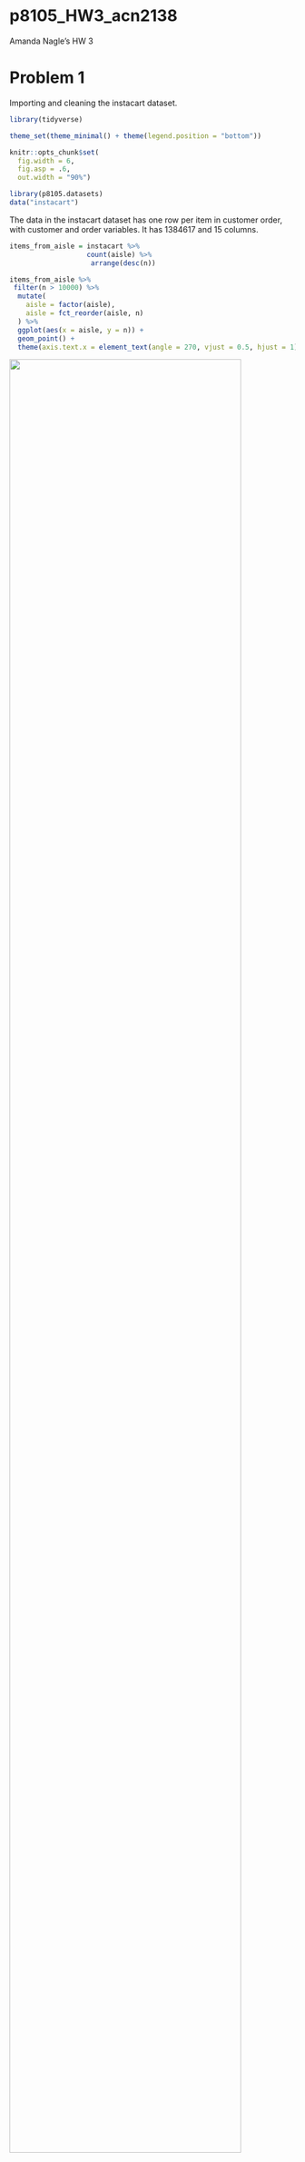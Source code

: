 p8105\_HW3\_acn2138
================

Amanda Nagle’s HW 3

# Problem 1

Importing and cleaning the instacart dataset.

``` r
library(tidyverse)

theme_set(theme_minimal() + theme(legend.position = "bottom"))

knitr::opts_chunk$set(
  fig.width = 6,
  fig.asp = .6,
  out.width = "90%")

library(p8105.datasets)
data("instacart")
```

The data in the instacart dataset has one row per item in customer
order, with customer and order variables. It has 1384617 and 15 columns.

``` r
items_from_aisle = instacart %>%
                   count(aisle) %>%
                    arrange(desc(n))

items_from_aisle %>%
 filter(n > 10000) %>%
  mutate(
    aisle = factor(aisle),
    aisle = fct_reorder(aisle, n)
  ) %>%
  ggplot(aes(x = aisle, y = n)) +
  geom_point() +
  theme(axis.text.x = element_text(angle = 270, vjust = 0.5, hjust = 1))
```

<img src="p8105_HW2_acn2138_files/figure-gfm/unnamed-chunk-2-1.png" width="90%" />
Making a table:

``` r
instacart %>%
  filter(aisle %in% c("baking ingredients", "dog food care", "packaged vegetables fruits")) %>%
   group_by(aisle) %>%
  count(product_name) %>%
  mutate(rank = min_rank(desc(n))) %>%
  filter(rank < 4) %>%
  arrange(aisle, rank) %>%
  knitr::kable()
```

| aisle                      | product\_name                                 |    n | rank |
| :------------------------- | :-------------------------------------------- | ---: | ---: |
| baking ingredients         | Light Brown Sugar                             |  499 |    1 |
| baking ingredients         | Pure Baking Soda                              |  387 |    2 |
| baking ingredients         | Cane Sugar                                    |  336 |    3 |
| dog food care              | Snack Sticks Chicken & Rice Recipe Dog Treats |   30 |    1 |
| dog food care              | Organix Chicken & Brown Rice Recipe           |   28 |    2 |
| dog food care              | Small Dog Biscuits                            |   26 |    3 |
| packaged vegetables fruits | Organic Baby Spinach                          | 9784 |    1 |
| packaged vegetables fruits | Organic Raspberries                           | 5546 |    2 |
| packaged vegetables fruits | Organic Blueberries                           | 4966 |    3 |

Apples v Icecream

``` r
instacart %>%
  filter(product_name %in% c("Pink Lady Apples", "Coffee Ice Cream")) %>%
  group_by(product_name, order_dow) %>%
  summarize(mean_hour = mean(order_hour_of_day)) %>%
  pivot_wider(
    names_from = order_dow,
    values_from = mean_hour
  )
```

    ## `summarise()` regrouping output by 'product_name' (override with `.groups` argument)

    ## # A tibble: 2 x 8
    ## # Groups:   product_name [2]
    ##   product_name       `0`   `1`   `2`   `3`   `4`   `5`   `6`
    ##   <chr>            <dbl> <dbl> <dbl> <dbl> <dbl> <dbl> <dbl>
    ## 1 Coffee Ice Cream  13.8  14.3  15.4  15.3  15.2  12.3  13.8
    ## 2 Pink Lady Apples  13.4  11.4  11.7  14.2  11.6  12.8  11.9

# Problem 2

Importing and tidying the accelerometer data.

This dataset contains one row for ever entrance/exit in the NYC subway
system. The important variables are the line name and station name
because these allow the user to understand subway stations. The routes
are important to understand which trains stop at the station.

``` r
accelerometer_data = read_csv(file = "./data/accel_data.csv") %>%
                    janitor::clean_names()  %>%
                    pivot_longer(activity_1:activity_1440,
                                 names_to = "minute",
                                 names_prefix = "activity.",
                                 values_to = "activity") %>%
                    mutate(weekday = ifelse(day %in% c("Saturday", "Sunday"), "weekend", "weekday"),
                           day = factor(day,
                                        levels= c("Sunday", "Monday", 
    "Tuesday", "Wednesday", "Thursday", "Friday", "Saturday")),
                            day_id = as.factor(day_id),
                            minute = as.numeric(minute)) %>%
                    arrange(day)
```

The accelerometer data is now tidy with 50400, one for each minute of
each day for 35 days. There are 6 columns, one for the week, the numeric
day starting at the first day, the day of the week the minute of the
day, the amount of activity, and if it is a weekend or a weekday.

Creating table of day totals:

``` r
one_day_row = accelerometer_data %>%
  group_by(week,day_id, day, weekday) %>%
  summarize(total_activity= sum(activity)) %>%
  arrange(week, day)
  
knitr::kable(one_day_row)
```

| week | day\_id | day       | weekday | total\_activity |
| ---: | :------ | :-------- | :------ | --------------: |
|    1 | 4       | Sunday    | weekend |       631105.00 |
|    1 | 2       | Monday    | weekday |        78828.07 |
|    1 | 6       | Tuesday   | weekday |       307094.24 |
|    1 | 7       | Wednesday | weekday |       340115.01 |
|    1 | 5       | Thursday  | weekday |       355923.64 |
|    1 | 1       | Friday    | weekday |       480542.62 |
|    1 | 3       | Saturday  | weekend |       376254.00 |
|    2 | 11      | Sunday    | weekend |       422018.00 |
|    2 | 9       | Monday    | weekday |       295431.00 |
|    2 | 13      | Tuesday   | weekday |       423245.00 |
|    2 | 14      | Wednesday | weekday |       440962.00 |
|    2 | 12      | Thursday  | weekday |       474048.00 |
|    2 | 8       | Friday    | weekday |       568839.00 |
|    2 | 10      | Saturday  | weekend |       607175.00 |
|    3 | 18      | Sunday    | weekend |       467052.00 |
|    3 | 16      | Monday    | weekday |       685910.00 |
|    3 | 20      | Tuesday   | weekday |       381507.00 |
|    3 | 21      | Wednesday | weekday |       468869.00 |
|    3 | 19      | Thursday  | weekday |       371230.00 |
|    3 | 15      | Friday    | weekday |       467420.00 |
|    3 | 17      | Saturday  | weekend |       382928.00 |
|    4 | 25      | Sunday    | weekend |       260617.00 |
|    4 | 23      | Monday    | weekday |       409450.00 |
|    4 | 27      | Tuesday   | weekday |       319568.00 |
|    4 | 28      | Wednesday | weekday |       434460.00 |
|    4 | 26      | Thursday  | weekday |       340291.00 |
|    4 | 22      | Friday    | weekday |       154049.00 |
|    4 | 24      | Saturday  | weekend |         1440.00 |
|    5 | 32      | Sunday    | weekend |       138421.00 |
|    5 | 30      | Monday    | weekday |       389080.00 |
|    5 | 34      | Tuesday   | weekday |       367824.00 |
|    5 | 35      | Wednesday | weekday |       445366.00 |
|    5 | 33      | Thursday  | weekday |       549658.00 |
|    5 | 29      | Friday    | weekday |       620860.00 |
|    5 | 31      | Saturday  | weekend |         1440.00 |

``` r
one_day_row %>% 
  group_by(day, weekday) %>%
  summarize(mean(total_activity))
```

    ## # A tibble: 7 x 3
    ## # Groups:   day [7]
    ##   day       weekday `mean(total_activity)`
    ##   <fct>     <chr>                    <dbl>
    ## 1 Sunday    weekend                383843.
    ## 2 Monday    weekday                371740.
    ## 3 Tuesday   weekday                359848.
    ## 4 Wednesday weekday                425954.
    ## 5 Thursday  weekday                418230.
    ## 6 Friday    weekday                458342.
    ## 7 Saturday  weekend                273847.

Can’t really identify any trends from the above table.

Making visualization for day of week

``` r
accelerometer_data %>%
  group_by(day_id) %>%
  ggplot(aes(x = minute, y = activity, group = factor(day_id), color= day)) +
  geom_point(alpha=.5) +
  geom_line()
```

<img src="p8105_HW2_acn2138_files/figure-gfm/unnamed-chunk-7-1.png" width="90%" />

``` r
accelerometer_data %>%
  ggplot(aes(x = minute, y = activity, color= day)) +
  geom_point(alpha=.2)
```

<img src="p8105_HW2_acn2138_files/figure-gfm/unnamed-chunk-7-2.png" width="90%" />
I included geom\_line and group = day\_id in the above code because I
think the question is asking us to show the day groupings and day of
week groupings overtime. Because the time granuals are so small, the
line graph is not nice to look at and I prefer the second graph with
only points.

From the second grapg, we can see that this man does not much activity
before 8:00, with a few exceptions on Thursdays. He is also most active
on any day just after 8 pm.

# Problem 3

Importing and cleaning the NY NOAA data.

``` r
library(p8105.datasets)
data("ny_noaa") 
            
summarize(ny_noaa, mean(tmax, na.rm=true))
```

    ## # A tibble: 1 x 1
    ##   `mean(tmax, na.rm = true)`
    ##                        <dbl>
    ## 1                         NA

``` r
cleaned_noaa_data = ny_noaa %>%
  separate(date, c("year", "month", "day"), sep = "-") %>% 
  mutate(prcp = prcp*10, tmax = as.numeric(tmax), tmin = as.numeric(tmin))

#summarize(cleaned_noaa_data, mean(tmax, na.rm = TRUE))
  
  #mode snowfall 
ny_noaa %>%
  separate(date, c("year", "month", "day"), sep = "-") %>% 
  mutate(prcp = prcp*10, chr_snw = as.character(snow)) %>%
  count(chr_snw) %>%
  arrange(desc(n))
```

    ## # A tibble: 282 x 2
    ##    chr_snw       n
    ##    <chr>     <int>
    ##  1 0       2008508
    ##  2 <NA>     381221
    ##  3 25        31022
    ##  4 13        23095
    ##  5 51        18274
    ##  6 76        10173
    ##  7 8          9962
    ##  8 5          9748
    ##  9 38         9197
    ## 10 3          8790
    ## # ... with 272 more rows

``` r
  #hex plot? box or violin?
```

The New York NOAA data is a subset of the National Oceanic and
Atmospheric Administration’s database of data from weather station. It
has2595176 rows of data. The columns are id, date, prcp, snow, snwd,
tmax, tmin, where prcp is precipitation and snwd is snow depth. however
tmax and tmin are NA or missing for the entire dataset.

Snowfall and snow depth are measured in mm. Precipitation was recorded
in 10ths of mms, but was edited to me mm to be consistent with the other
two measures.

The most common snowfall measure was 0 inches and second was NA. 0
snowfall makes sense as it only snows in New York in the Winter. The NA
values requires further investigations. These NA days should perhaps be
coded as 0s
